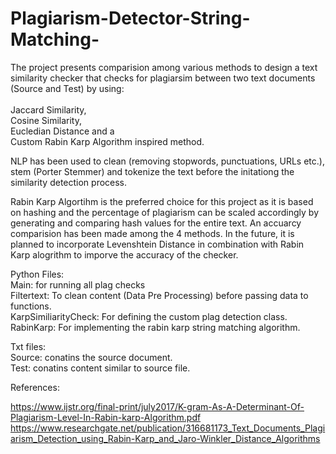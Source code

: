 # Plagiarism-Detector-String-Matching-

The project presents comparision among various methods to design a text similarity checker that checks for plagiarsim between two text documents (Source and Test) by using:<br /> <br />
Jaccard Similarity,<br />
Cosine Similarity,<br />
Eucledian Distance and a<br />
Custom Rabin Karp Algorithm inspired method. <br />

NLP has been used to clean (removing stopwords, punctuations, URLs etc.), stem (Porter Stemmer) and tokenize the text before the initationg the similarity detection process.<br />

Rabin Karp Algortihm is the preferred choice for this project as it is based on hashing and the percentage of plagiarism can be scaled accordingly by generating and comparing hash values for the entire text. An accuarcy comparision has been made among the 4 methods.
In the future, it is planned to incorporate Levenshtein Distance in combination with Rabin Karp alogrithm to imporve the accuracy of the checker.<br />

Python Files: <br />
Main: for running all plag checks <br />
Filtertext: To clean content (Data Pre Processing) before passing data to functions. <br />
KarpSimiliarityCheck: For defining the custom plag detection class. <br />
RabinKarp: For implementing the rabin karp string matching algorithm. <br />

Txt files:<br />
Source: conatins the source document. <br />
Test: conatins content similar to source file. <br />

References:<br />

https://www.ijstr.org/final-print/july2017/K-gram-As-A-Determinant-Of-Plagiarism-Level-In-Rabin-karp-Algorithm.pdf <br />
https://www.researchgate.net/publication/316681173_Text_Documents_Plagiarism_Detection_using_Rabin-Karp_and_Jaro-Winkler_Distance_Algorithms <br />

